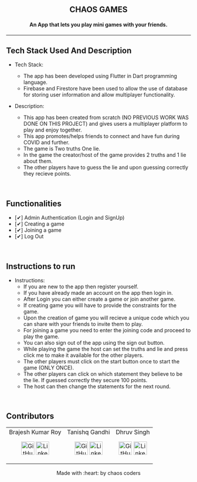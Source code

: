 <p align="center">
	<h2 align="center"> CHAOS GAMES </h2>
	<h4 align="center"> An App that lets you play mini games with your friends. <h4>
</p>

---
## Tech Stack Used And Description

* Tech Stack:
	- The app has been developed using Flutter in Dart programming language.
	- Firebase and Firestore have been used to allow the use of database for storing user information and allow multiplayer functionality.

* Description:
	- This app has been created from scratch (NO PREVIOUS WORK WAS DONE ON THIS PROJECT) and gives users a multiplayer platform to play and enjoy together.
	- This app promotes/helps friends to connect and have fun during COVID and further.
	- The game is Two truths One lie.
	- In the game the creator/host of the game provides 2 truths and 1 lie about them.
	- The other players have to guess the lie and upon guessing correctly they recieve points.

<br>

## Functionalities
- [✔]  Admin Authentication (Login and SignUp)
- [✔]  Creating a game
- [✔]  Joining a game
- [✔]  Log Out

<br>


## Instructions to run

* Instructions:
	-  If you are new to the app then register yourself.
	-  If you have already made an account on the app then login in.
	-  After Login you can either create a game or join another game.
	-  If creating game you will have to provide the constraints for the game.
	-  Upon the creation of game you will recieve a unique code which you can share with your friends to invite them to play.
	-  For joining a game you need to enter the joining code and proceed to play the game.
	-  You can also sign out of the app using the sign out button.
	-  While playing the game the host can set the truths and lie and press click me to make it available for the other players.
	-  The other players must click on the start button once to start the game (ONLY ONCE).
	-  The other players can click on which statement they believe to be the lie. If guessed correctly they secure 100 points.
	-  The host can then change the statements for the next round.

<br>

## Contributors
<div align = "center">
<table>
<tr align="center">

<td>
Brajesh Kumar Roy
<p align="center">
<a href = "https://github.com/bkrroy"><img src = "http://www.iconninja.com/files/241/825/211/round-collaboration-social-github-code-circle-network-icon.svg" width="36" height = "36" alt="GitHub"/></a>
<a href = "https://www.linkedin.com/in/brajesh-kumar-roy-925b2119b/">
<img src = "http://www.iconninja.com/files/863/607/751/network-linkedin-social-connection-circular-circle-media-icon.svg" width="36" height="36" alt="LinkedIn"/>
</a>
</p>
</td>

<td>
Tanishq Gandhi
<p align="center">
<a href = "https://github.com/tanishqgandhi1908/"><img src = "http://www.iconninja.com/files/241/825/211/round-collaboration-social-github-code-circle-network-icon.svg" width="36" height = "36" alt="GitHub"/></a>
<a href = "https://www.linkedin.com/in/tanishq-gandhi-3142b01a5/">
<img src = "http://www.iconninja.com/files/863/607/751/network-linkedin-social-connection-circular-circle-media-icon.svg" width="36" height="36" alt="LinkedIn"/>
</a>
</p>
</td>

<td>
Dhruv Singh
<p align="center">
<a href = "https://github.com/Dhruv0607"><img src = "http://www.iconninja.com/files/241/825/211/round-collaboration-social-github-code-circle-network-icon.svg" width="36" height = "36" alt="GitHub"/></a>
<a href = "https://www.linkedin.com/in/dhruv-singh-657755205/">
<img src = "http://www.iconninja.com/files/863/607/751/network-linkedin-social-connection-circular-circle-media-icon.svg" width="36" height="36" alt="LinkedIn"/>
</a>
</p>
</td>

</tr>
  </table>
<div>

<p align="center">
	Made with :heart: by chaos coders
</p>

